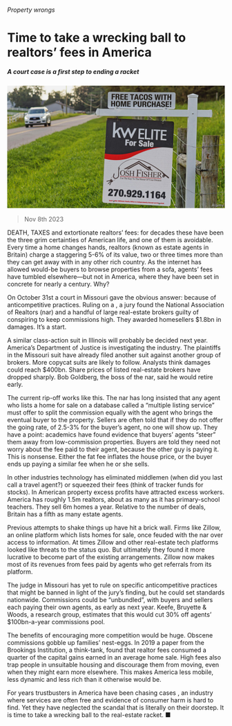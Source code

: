 ###### Property wrongs

# Time to take a wrecking ball to realtors’ fees in America 

##### A court case is a first step to ending a racket 

![image](images/20231111_LDP002.jpg) 

> Nov 8th 2023 

DEATH, TAXES and extortionate realtors’ fees: for decades these have been the three grim certainties of American life, and one of them is avoidable. Every time a home changes hands, realtors (known as estate agents in Britain) charge a staggering 5-6% of its value, two or three times more than they can get away with in any other rich country. As the internet has allowed would-be buyers to browse properties from a sofa, agents’ fees have tumbled elsewhere—but not in America, where they have been set in concrete for nearly a century. Why? 

On October 31st a court in Missouri gave the obvious answer: because of anticompetitive practices. Ruling on a , a jury found the National Association of Realtors (nar) and a handful of large real-estate brokers guilty of conspiring to keep commissions high. They awarded homesellers $1.8bn in damages. It’s a start. 

A similar class-action suit in Illinois will probably be decided next year. America’s Department of Justice is investigating the industry. The plaintiffs in the Missouri suit have already filed another suit against another group of brokers. More copycat suits are likely to follow. Analysts think damages could reach $400bn. Share prices of listed real-estate brokers have dropped sharply. Bob Goldberg, the boss of the nar, said he would retire early.

The current rip-off works like this. The nar has long insisted that any agent who lists a home for sale on a database called a “multiple listing service” must offer to split the commission equally with the agent who brings the eventual buyer to the property. Sellers are often told that if they do not offer the going rate, of 2.5-3% for the buyer’s agent, no one will show up. They have a point: academics have found evidence that buyers’ agents “steer” them away from low-commission properties. Buyers are told they need not worry about the fee paid to their agent, because the other guy is paying it. This is nonsense. Either the fat fee inflates the house price, or the buyer ends up paying a similar fee when he or she sells.

In other industries technology has eliminated middlemen (when did you last call a travel agent?) or squeezed their fees (think of tracker funds for stocks). In American property excess profits have attracted excess workers. America has roughly 1.5m realtors, about as many as it has primary-school teachers. They sell 6m homes a year. Relative to the number of deals, Britain has a fifth as many estate agents. 

Previous attempts to shake things up have hit a brick wall. Firms like Zillow, an online platform which lists homes for sale, once feuded with the nar over access to information. At times Zillow and other real-estate tech platforms looked like threats to the status quo. But ultimately they found it more lucrative to become part of the existing arrangements. Zillow now makes most of its revenues from fees paid by agents who get referrals from its platform. 

The judge in Missouri has yet to rule on specific anticompetitive practices that might be banned in light of the jury’s finding, but he could set standards nationwide. Commissions could be “unbundled”, with buyers and sellers each paying their own agents, as early as next year. Keefe, Bruyette &amp; Woods, a research group, estimates that this would cut 30% off agents’ $100bn-a-year commissions pool.

The benefits of encouraging more competition would be huge. Obscene commissions gobble up families’ nest-eggs. In 2019 a paper from the Brookings Institution, a think-tank, found that realtor fees consumed a quarter of the capital gains earned in an average home sale. High fees also trap people in unsuitable housing and discourage them from moving, even when they might earn more elsewhere. This makes America less mobile, less dynamic and less rich than it otherwise would be. 

For years trustbusters in America have been chasing cases , an industry where services are often free and evidence of consumer harm is hard to find. Yet they have neglected the scandal that is literally on their doorstep. It is time to take a wrecking ball to the real-estate racket. ■

